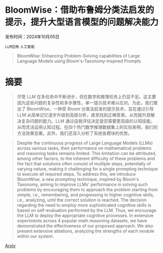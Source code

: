 # BloomWise：借助布鲁姆分类法启发的提示，提升大型语言模型的问题解决能力

发布时间：2024年10月05日

`LLM应用` `人工智能`

> BloomWise: Enhancing Problem-Solving capabilities of Large Language Models using Bloom's-Taxonomy-Inspired Prompts

# 摘要

> 尽管 LLM 在多任务中不断进步，但在数学和推理任务上仍显不足。这主要因为这些问题的复杂性和多步骤性，单一提示技术难以应对。为此，我们推出了 BloomWise，一种受 Bloom 分类法启发的提示技术，旨在通过引导 LLM 从简单记忆逐步升级到高级分析，直至找到正确答案，从而提升其解决复杂问题的能力。LLM 通过自我评估决定是否需要更高级的认知技能，从而灵活运用认知过程。在四个热门数学推理数据集上的实验表明，我们的方法效果显著。此外，我们还深入分析了系统各模块的优势。

> Despite the continuous progress of Large Language Models (LLMs) across various tasks, their performance on mathematical problems and reasoning tasks remains limited. This limitation can be attributed, among other factors, to the inherent difficulty of these problems and the fact that solutions often consist of multiple steps, potentially of varying nature, making it challenging for a single prompting technique to execute all required steps. To address this, we introduce BloomWise, a new prompting technique, inspired by Bloom's Taxonomy, aiming to improve LLMs' performance in solving such problems by encouraging them to approach the problem starting from simple, i.e., remembering, and progressing to higher cognitive skills, i.e., analyzing, until the correct solution is reached. The decision regarding the need to employ more sophisticated cognitive skills is based on self-evaluation performed by the LLM. Thus, we encourage the LLM to deploy the appropriate cognitive processes. In extensive experiments across 4 popular math reasoning datasets, we have demonstrated the effectiveness of our proposed approach. We also present extensive ablations, analyzing the strengths of each module within our system.

[Arxiv](https://arxiv.org/abs/2410.04094)